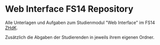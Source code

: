 Web Interface FS14 Repository
=======

Alle Unterlagen und Aufgaben zum Studienmodul "Web Interface" im FS14 [ZHdK](http://www.zhdk.ch/).

Zusätzlich die Abgaben der Studierenden in jeweils ihrem eigenen Ordner.
